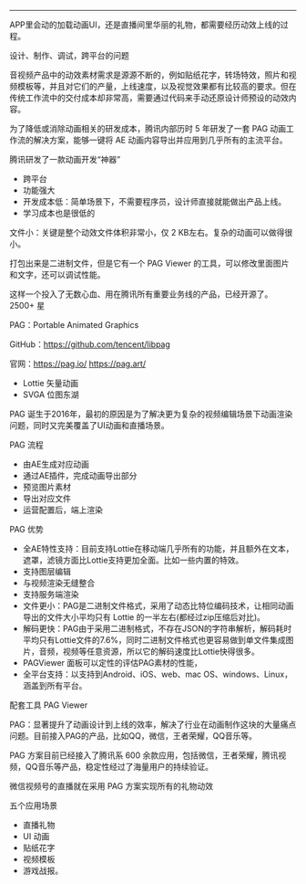 
---

APP里会动的加载动画UI，还是直播间里华丽的礼物，都需要经历动效上线的过程。

设计、制作、调试，跨平台的问题

音视频产品中的动效素材需求是源源不断的，例如贴纸花字，转场特效，照片和视频模板等，并且对它们的产量，上线速度，以及视觉效果都有比较高的要求。但在传统工作流中的交付成本却非常高，需要通过代码来手动还原设计师预设的动效内容。

为了降低或消除动画相关的研发成本，腾讯内部历时 5 年研发了一套 PAG 动画工作流的解决方案，能够一键将 AE 动画内容导出并应用到几乎所有的主流平台。

腾讯研发了一款动画开发“神器”

- 跨平台
- 功能强大
- 开发成本低：简单场景下，不需要程序员，设计师直接就能做出产品上线。
- 学习成本也是很低的

文件小：关键是整个动效文件体积非常小，仅 2 KB左右。复杂的动画可以做得很小。

打包出来是二进制文件，但是它有一个 PAG Viewer 的工具，可以修改里面图片和文字，还可以调试性能。

这样一个投入了无数心血、用在腾讯所有重要业务线的产品，已经开源了。2500+ 星

PAG：Portable Animated Graphics

GitHub：https://github.com/tencent/libpag

官网：https://pag.io/
https://pag.art/

- Lottie 矢量动画
- SVGA 位图东湖
 
PAG 诞生于2016年，最初的原因是为了解决更为复杂的视频编辑场景下动画渲染问题，同时又完美覆盖了UI动画和直播场景。

PAG 流程

- 由AE生成对应动画
- 通过AE插件，完成动画导出部分
- 预览图片素材
- 导出对应文件
- 运营配置后，端上渲染

PAG 优势

- 全AE特性支持：目前支持Lottie在移动端几乎所有的功能，并且额外在文本，遮罩，滤镜方面比Lottie支持更加全面。比如一些内置的特效。
- 支持图层编辑
- 与视频渲染无缝整合
- 支持服务端渲染
- 文件更小：PAG是二进制文件格式，采用了动态比特位编码技术，让相同动画导出的文件大小平均只有 Lottie 的一半左右(都经过zip压缩后对比)。
- 解码更快：PAG由于采用二进制格式，不存在JSON的字符串解析，解码耗时平均只有Lottie文件的7.6%，同时二进制文件格式也更容易做到单文件集成图片，音频，视频等任意资源，所以它的解码速度比Lottie快得很多。
- PAGViewer 面板可以定性的评估PAG素材的性能，
- 全平台支持：以支持到Android、iOS、web、mac OS、windows、Linux，涵盖到所有平台。

配套工具 PAG Viewer

PAG：显著提升了动画设计到上线的效率，解决了行业在动画制作这块的大量痛点问题。目前接入PAG的产品，比如QQ，微信，王者荣耀，QQ音乐等。

PAG 方案目前已经接入了腾讯系 600 余款应用，包括微信，王者荣耀，腾讯视频，QQ音乐等产品，稳定性经过了海量用户的持续验证。

微信视频号的直播就在采用 PAG 方案实现所有的礼物动效

五个应用场景

- 直播礼物
- UI 动画
- 贴纸花字
- 视频模板
- 游戏战报。

